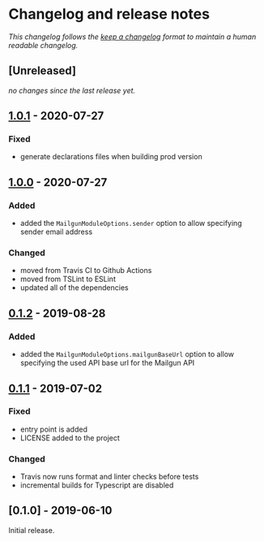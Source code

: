 # Changelog and release notes

_This changelog follows the [keep a changelog][1] format to maintain a human readable changelog._

## [Unreleased]

_no changes since the last release yet._

## [1.0.1][1.0.1] - 2020-07-27

### Fixed

- generate declarations files when building prod version

## [1.0.0][1.0.0] - 2020-07-27

### Added

- added the `MailgunModuleOptions.sender` option to allow specifying sender email address

### Changed

- moved from Travis CI to Github Actions
- moved from TSLint to ESLint
- updated all of the dependencies

## [0.1.2][0.1.2] - 2019-08-28

### Added

- added the `MailgunModuleOptions.mailgunBaseUrl` option to allow specifying the used API base url for the Mailgun API

## [0.1.1][0.1.1] - 2019-07-02

### Fixed

- entry point is added
- LICENSE added to the project

### Changed

- Travis now runs format and linter checks before tests
- incremental builds for Typescript are disabled

## [0.1.0] - 2019-06-10

Initial release.

<!-- compare URL for every tagged release -->

[1.0.1]: https://github.com/spreadmonitor/nest-mailgun-module/compare/v1.0.0...v1.0.1
[1.0.0]: https://github.com/spreadmonitor/nest-mailgun-module/compare/v0.1.2...v1.0.0
[0.1.2]: https://github.com/spreadmonitor/nest-mailgun-module/compare/v0.1.1...v0.1.2
[0.1.1]: https://github.com/spreadmonitor/nest-mailgun-module/compare/v0.1.0...v0.1.1
[1]: http://keepachangelog.com/en/1.0.0/
